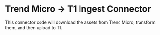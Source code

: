 # Trend Micro -> T1 Ingest Connector

This connector code will download the assets from Trend Micro,
transform them, and then upload to T1.

